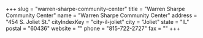 +++
slug = "warren-sharpe-community-center"
title = "Warren Sharpe Community Center"
name = "Warren Sharpe Community Center"
address = "454 S. Joliet St."
cityIndexKey = "city-il-joliet"
city = "Joliet"
state = "IL"
postal = "60436"
website = ""
phone = "815-722-2727"
fax = ""
+++
